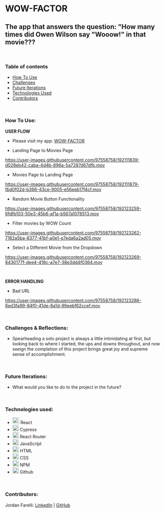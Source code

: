 # WOW-FACTOR

## The app that answers the question: "How many times did Owen Wilson say "Wooow!" in that movie???

<br>

### Table of contents
* [How To Use](#how)
* [Challenges](#challenges)
* [Future Iterations](#future)
* [Technologies Used](#tech)
* [Contributors](#contributors)

<br>

### How To Use: <a name="how"></a>

**USER FLOW**
* Please visit my app: [WOW-FACTOR](https://wow-factor.vercel.app/)

* Landing Page to Movies Page

https://user-images.githubusercontent.com/97558758/192111839-d028eb42-caba-4d4b-896a-5a7287d67dfb.mov

* Movies Page to Landing Page

https://user-images.githubusercontent.com/97558758/192111879-fbd0f02d-b366-43ce-9005-e56eeb17f4cf.mov

* Random Movie Button Functionality

https://user-images.githubusercontent.com/97558758/192123259-6fdfb103-50e3-45b6-af1a-b567a1078513.mov

* Filter movies by WOW Count

https://user-images.githubusercontent.com/97558758/192123262-7182a5ba-8377-41bf-a0e1-e7eda6a2ad05.mov

* Select a Different Movie from the Dropdown

https://user-images.githubusercontent.com/97558758/192123269-8430177f-dee4-418c-a7e7-38e3dd4f0364.mov


<br>

**ERROR HANDLING**
* Bad URL

https://user-images.githubusercontent.com/97558758/192123286-6ed3fa99-84f0-41de-8a1d-99eebf62ccef.mov


<br>



### Challenges & Reflections: <a name="challenges"></a>
* Spearheading a solo project is always a little intimidating at first, but looking back to where I started, the ups and downs throughout, and now seeign the completion of this project brings great joy and supreme sense of accomplishment. 

<br>

### Future Iterations: <a name="future"></a>
* What would you like to do to the project in the future?

<br>

### Technologies used:<br><a name="tech"></a>
- <img alt="React" src="https://user-images.githubusercontent.com/25181517/117448085-96eed600-af3e-11eb-9492-83a3a0fcbfb1.png" width="22px"/> React
- <img alt="Cypress" src="https://user-images.githubusercontent.com/102757890/188327611-9db68508-44e6-429d-9eed-0d8a243302a1.png" width="20px"/> Cypress
- <img alt="React Router" src="https://user-images.githubusercontent.com/102757890/188328033-172b27de-1636-4629-b997-2eadb33634ad.png" width="20px"/> React Router
- <img alt="javascript" src="https://user-images.githubusercontent.com/25181517/117447155-6a868a00-af3d-11eb-9cfe-245df15c9f3f.png" width="20px"/> JavaScript
- <img alt="HTML" src="https://user-images.githubusercontent.com/25181517/117447535-f00a3a00-af3d-11eb-89bf-45aaf56dbaf1.png" width="20px"/> HTML 
- <img alt="CSS" src="https://user-images.githubusercontent.com/25181517/117447663-0fa16280-af3e-11eb-8677-bcf8e4f8e298.png" width="20px"/> CSS
- <img alt="NPM" src="https://user-images.githubusercontent.com/25181517/121401671-49102800-c959-11eb-9f6f-74d49a5e1774.png" width="20px"/> NPM
- <img alt="Github" src="https://user-images.githubusercontent.com/25181517/117364276-fc4eb280-aebd-11eb-92ba-8a6ef74b7313.png" width="20px"/> Github

<br>


### Contributors: <a name="contributors"></a>

Jordan Farelli: [LinkedIn](https://www.linkedin.com/in/jordan-farelli/) | [GitHub](https://github.com/jfarelli)

